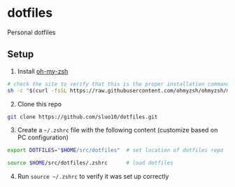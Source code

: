 # dotfiles

Personal dotfiles

## Setup

1. Install [oh-my-zsh](https://ohmyz.sh/#install)

```sh
# check the site to verify that this is the proper installation command
sh -c "$(curl -fsSL https://raw.githubusercontent.com/ohmyzsh/ohmyzsh/master/tools/install.sh)"
```

2. Clone this repo

```sh
git clone https://github.com/sluo10/dotfiles.git
```

3. Create a `~/.zshrc` file with the following content (customize based on PC configuration)

```sh
export DOTFILES="$HOME/src/dotfiles"  # set location of dotfiles repo

source $HOME/src/dotfiles/.zshrc      # load dotfiles
```

4. Run `source ~/.zshrc` to verify it was set up correctly
